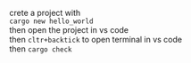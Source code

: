 crete a project with  
         `cargo new hello_world`  
then open the project in vs code  
then `cltr+backtick` to open terminal in vs code  
then        `cargo check`   
